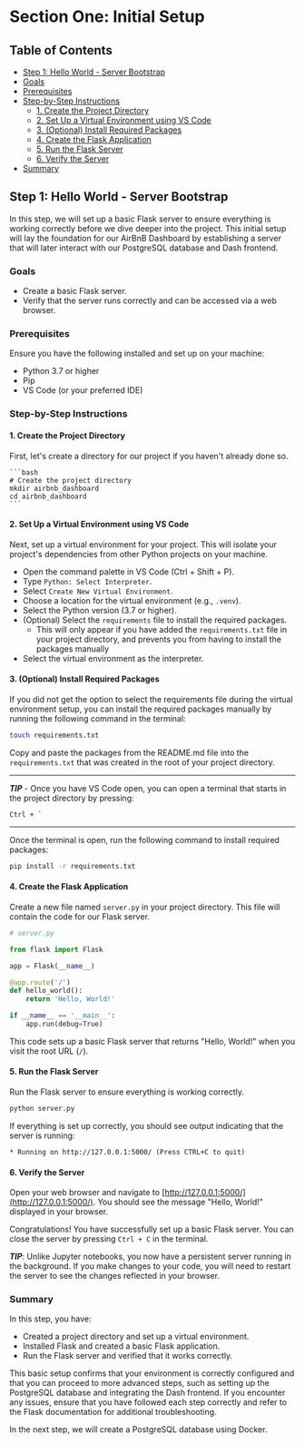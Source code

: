 # Section One: Initial Setup

## Table of Contents

- [Step 1: Hello World - Server Bootstrap](#step-1-hello-world---server-bootstrap)
- [Goals](#goals)
- [Prerequisites](#prerequisites)
- [Step-by-Step Instructions](#step-by-step-instructions)
    - [1. Create the Project Directory](#1-create-the-project-directory)
    - [2. Set Up a Virtual Environment using VS Code](#2-set-up-a-virtual-environment-using-vs-code)
    - [3. (Optional) Install Required Packages](#3-optional-install-required-packages)
    - [4. Create the Flask Application](#4-create-the-flask-application)
    - [5. Run the Flask Server](#5-run-the-flask-server)
    - [6. Verify the Server](#6-verify-the-server)
- [Summary](#summary)

## Step 1: Hello World - Server Bootstrap

In this step, we will set up a basic Flask server to ensure everything is working correctly before we dive deeper into the project. This initial setup will lay the foundation for our AirBnB Dashboard by establishing a server that will later interact with our PostgreSQL database and Dash frontend.

### Goals

- Create a basic Flask server.
- Verify that the server runs correctly and can be accessed via a web browser.

### Prerequisites

Ensure you have the following installed and set up on your machine:

- Python 3.7 or higher
- Pip
- VS Code (or your preferred IDE)

### Step-by-Step Instructions

#### 1. Create the Project Directory

First, let's create a directory for our project if you haven't already done so.

    ```bash
    # Create the project directory
    mkdir airbnb_dashboard
    cd airbnb_dashboard
    ```

#### 2. Set Up a Virtual Environment using VS Code

Next, set up a virtual environment for your project. This will isolate your project's dependencies from other Python projects on your machine.

- Open the command palette in VS Code (Ctrl + Shift + P).
- Type `Python: Select Interpreter`.
- Select `Create New Virtual Environment`.
- Choose a location for the virtual environment (e.g., `.venv`).
- Select the Python version (3.7 or higher).
- (Optional) Select the `requirements` file to install the required packages.
  - This will only appear if you have added the `requirements.txt` file in your project directory, and prevents you from having to install the packages manually
- Select the virtual environment as the interpreter.

#### 3. (Optional) Install Required Packages

If you did not get the option to select the requirements file during the virtual environment setup, you can install the required packages manually by running the following command in the terminal:

```bash
touch requirements.txt
```

Copy and paste the packages from the README.md file into the `requirements.txt` that was created in the root of your project directory.

---

**_TIP_** - Once you have VS Code open, you can open a terminal that starts in the project directory by pressing:

```
Ctrl + `
```

---

Once the terminal is open, run the following command to install required packages:

```bash
pip install -r requirements.txt
```

#### 4. Create the Flask Application

Create a new file named `server.py` in your project directory. This file will contain the code for our Flask server.

```python
# server.py

from flask import Flask

app = Flask(__name__)

@app.route('/')
def hello_world():
    return 'Hello, World!'

if __name__ == '__main__':
    app.run(debug=True)
```

This code sets up a basic Flask server that returns "Hello, World!" when you visit the root URL (`/`).

#### 5. Run the Flask Server

Run the Flask server to ensure everything is working correctly.

```bash
python server.py
```

If everything is set up correctly, you should see output indicating that the server is running:

```
* Running on http://127.0.0.1:5000/ (Press CTRL+C to quit)
```

#### 6. Verify the Server

Open your web browser and navigate to [http://127.0.0.1:5000/](http://127.0.0.1:5000/). You should see the message "Hello, World!" displayed in your browser.

Congratulations! You have successfully set up a basic Flask server. You can close the server by pressing `Ctrl + C` in the terminal.

**_TIP_**: Unlike Jupyter notebooks, you now have a persistent server running in the background. If you make changes to your code, you will need to restart the server to see the changes reflected in your browser.

### Summary

In this step, you have:

- Created a project directory and set up a virtual environment.
- Installed Flask and created a basic Flask application.
- Run the Flask server and verified that it works correctly.

This basic setup confirms that your environment is correctly configured and that you can proceed to more advanced steps, such as setting up the PostgreSQL database and integrating the Dash frontend. If you encounter any issues, ensure that you have followed each step correctly and refer to the Flask documentation for additional troubleshooting.

In the next step, we will create a PostgreSQL database using Docker.
